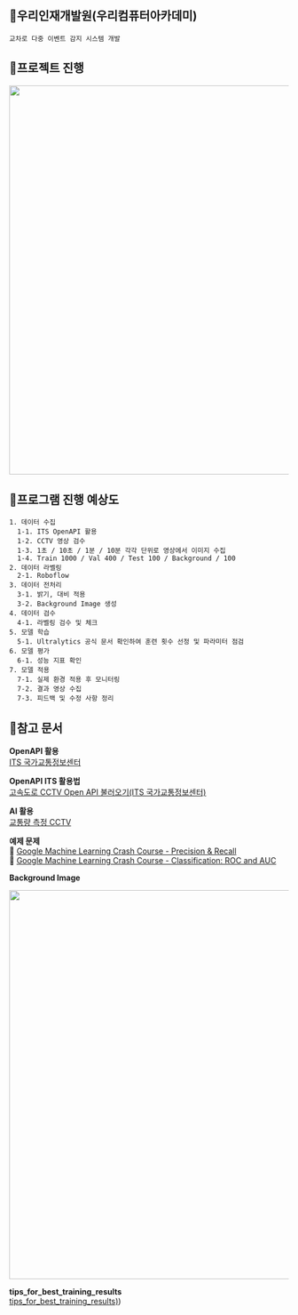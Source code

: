 ## 🎁우리인재개발원(우리컴퓨터아카데미)
```
교차로 다중 이벤트 감지 시스템 개발
```

## 🎁프로젝트 진행
<p align="center">
  <img src="https://github.com/user-attachments/assets/a48edc5f-2036-4fba-8f50-e482d6bb4d50" width="700">
</p>

## 🎁프로그램 진행 예상도
```
1. 데이터 수집
  1-1. ITS OpenAPI 활용
  1-2. CCTV 영상 검수
  1-3. 1초 / 10초 / 1분 / 10분 각각 단위로 영상에서 이미지 수집
  1-4. Train 1000 / Val 400 / Test 100 / Background / 100
2. 데이터 라벨링
  2-1. Roboflow
3. 데이터 전처리
  3-1. 밝기, 대비 적용
  3-2. Background Image 생성
4. 데이터 검수
  4-1. 라벨링 검수 및 체크
5. 모델 학습
  5-1. Ultralytics 공식 문서 확인하여 훈련 횟수 선정 및 파라미터 점검
6. 모델 평가
  6-1. 성능 지표 확인
7. 모델 적용
  7-1. 실제 환경 적용 후 모니터링
  7-2. 결과 영상 수집
  7-3. 피드백 및 수정 사항 정리
```

## 🎁참고 문서
**OpenAPI 활용**<br>
[ITS 국가교통정보센터](https://its.go.kr/opendata/opendataList?service=cctv)<br>

**OpenAPI ITS 활용법**<br>
[고속도로 CCTV Open API 불러오기(ITS 국가교통정보센터)](https://s0ysauce.tistory.com/38)<br>

**AI 활용**<br>
[교통량 측정 CCTV](https://www.mk.co.kr/news/politics/10847270)<br>

**예제 문제**<br>
🚩 [Google Machine Learning Crash Course - Precision & Recall](https://developers.google.com/machine-learning/crash-course/classification/accuracy-precision-recall) <br>
🚩 [Google Machine Learning Crash Course - Classification: ROC and AUC](https://developers.google.com/machine-learning/crash-course/classification/roc-and-auc) <br>

**Background Image**<br>
<p align="center">
  <img src="https://github.com/user-attachments/assets/1f34235a-210f-45a8-a544-366266fa65a4" width="700">
</p>

**tips_for_best_training_results**<br>
[tips_for_best_training_results)](https://docs.ultralytics.com/yolov5/tutorials/tips_for_best_training_results/))<br>

